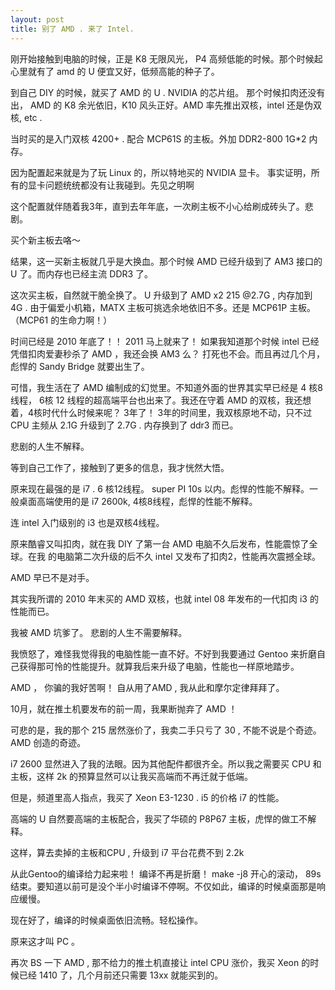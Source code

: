 ```yaml
---
layout: post
title: 别了 AMD . 来了 Intel.
---
```


刚开始接触到电脑的时候，正是 K8 无限风光， P4 高频低能的时候。那个时候起心里就有了 amd 的 U 便宜又好，低频高能的种子了。 

到自己 DIY 的时候，就买了 AMD 的 U . NVIDIA 的芯片组。 那个时候扣肉还没有出， AMD 的 K8 余光依旧，K10 风头正好。AMD 率先推出双核，intel 还是伪双核, etc . 

当时买的是入门双核 4200+ . 配合 MCP61S 的主板。外加 DDR2-800 1G*2 内存。 

因为配置起来就是为了玩 Linux 的，所以特地买的 NVIDIA 显卡。 事实证明，所有的显卡问题统统都没有让我碰到。先见之明啊 

这个配置就伴随着我3年，直到去年年底，一次刷主板不小心给刷成砖头了。悲剧。 

买个新主板去咯～ 

结果，这一买新主板就几乎是大换血。那个时候 AMD 已经升级到了 AM3 接口的 U 了。而内存也已经主流 DDR3 了。 

这次买主板，自然就干脆全换了。 U 升级到了 AMD x2 215 @2.7G , 内存加到 4G . 由于偏爱小机箱，MATX 主板可挑选余地依旧不多。还是 MCP61P 主板。 （MCP61 的生命力啊！） 

时间已经是 2010 年底了！！ 2011 马上就来了！ 如果我知道那个时候 intel 已经凭借扣肉爱妻秒杀了 AMD ，我还会换 AM3 么？ 打死也不会。而且再过几个月，彪悍的 Sandy Bridge 就要出生了。 

可惜，我生活在了 AMD 编制成的幻觉里。不知道外面的世界其实早已经是 4 核8线程， 6核 12 线程的超高端平台也出来了。我还在守着 AMD 的双核，我还想着，4核时代什么时候来呢？ 3年了！ 3年的时间里，我双核原地不动，只不过 CPU 主频从 2.1G 升级到了 2.7G . 内存换到了 ddr3 而已。 

悲剧的人生不解释。 

等到自己工作了，接触到了更多的信息，我才恍然大悟。 

原来现在最强的是 i7 . 6 核12线程。 super PI 10s 以内。彪悍的性能不解释。一般桌面高端使用的是 i7 2600k, 4核8线程，彪悍的性能不解释。 

连 intel 入门级别的 i3 也是双核4线程。 

原来酷睿又叫扣肉，就在我 DIY 了第一台 AMD 电脑不久后发布，性能震惊了全球。在我 的电脑第二次升级的后不久 intel 又发布了扣肉2，性能再次震撼全球。 

AMD 早已不是对手。 

其实我所谓的 2010 年末买的 AMD 双核，也就 intel 08 年发布的一代扣肉 i3 的性能而已。 

我被 AMD 坑爹了。 悲剧的人生不需要解释。 

我愤怒了，难怪我觉得我的电脑性能一直不好。不好到我要通过 Gentoo 来折磨自己获得那可怜的性能提升。就算我后来升级了电脑，性能也一样原地踏步。 

AMD ， 你骗的我好苦啊！ 自从用了AMD , 我从此和摩尔定律拜拜了。 

10月，就在推土机要发布的前一周，我果断抛弃了 AMD ！ 

可悲的是，我的那个 215 居然涨价了，我卖二手只亏了 30 , 不能不说是个奇迹。AMD 创造的奇迹。 

i7 2600 显然进入了我的法眼。因为其他配件都很齐全。所以我之需要买 CPU 和主板，这样 2k 的预算显然可以让我买高端而不再迁就于低端。 

但是，频道里高人指点，我买了 Xeon E3-1230 . i5 的价格 i7 的性能。 

高端的 U 自然要高端的主板配合，我买了华硕的 P8P67 主板，虎悍的做工不解释。 

这样，算去卖掉的主板和CPU , 升级到 i7 平台花费不到 2.2k 

从此Gentoo的编译给力起来啦！ 编译不再是折磨！ make -j8 开心的滚动， 89s 结束。要知道以前可是没个半小时编译不停啊。不仅如此，编译的时候桌面那是响应缓慢。 

现在好了，编译的时候桌面依旧流畅。轻松操作。 

原来这才叫 PC 。 

再次 BS 一下 AMD , 那不给力的推土机直接让 intel CPU 涨价，我买 Xeon 的时候已经 1410 了，几个月前还只需要 13xx 就能买到的。